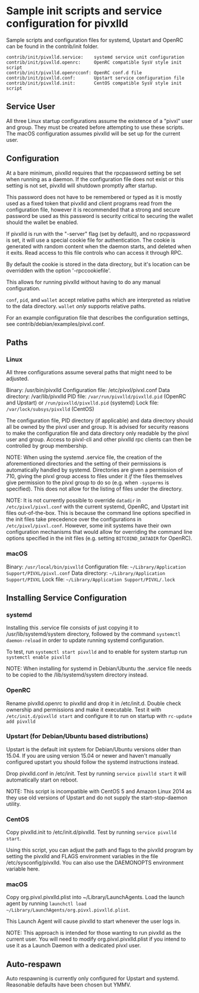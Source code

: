 Sample init scripts and service configuration for pivxlld
==========================================================

Sample scripts and configuration files for systemd, Upstart and OpenRC
can be found in the contrib/init folder.

    contrib/init/pivxlld.service:    systemd service unit configuration
    contrib/init/pivxlld.openrc:     OpenRC compatible SysV style init script
    contrib/init/pivxlld.openrcconf: OpenRC conf.d file
    contrib/init/pivxlld.conf:       Upstart service configuration file
    contrib/init/pivxlld.init:       CentOS compatible SysV style init script

Service User
---------------------------------

All three Linux startup configurations assume the existence of a "pivxl" user
and group.  They must be created before attempting to use these scripts.
The macOS configuration assumes pivxlld will be set up for the current user.

Configuration
---------------------------------

At a bare minimum, pivxlld requires that the rpcpassword setting be set
when running as a daemon.  If the configuration file does not exist or this
setting is not set, pivxlld will shutdown promptly after startup.

This password does not have to be remembered or typed as it is mostly used
as a fixed token that pivxlld and client programs read from the configuration
file, however it is recommended that a strong and secure password be used
as this password is security critical to securing the wallet should the
wallet be enabled.

If pivxlld is run with the "-server" flag (set by default), and no rpcpassword is set,
it will use a special cookie file for authentication. The cookie is generated with random
content when the daemon starts, and deleted when it exits. Read access to this file
controls who can access it through RPC.

By default the cookie is stored in the data directory, but it's location can be overridden
with the option '-rpccookiefile'.

This allows for running pivxlld without having to do any manual configuration.

`conf`, `pid`, and `wallet` accept relative paths which are interpreted as
relative to the data directory. `wallet` *only* supports relative paths.

For an example configuration file that describes the configuration settings,
see contrib/debian/examples/pivxl.conf.

Paths
---------------------------------

### Linux

All three configurations assume several paths that might need to be adjusted.

Binary:              /usr/bin/pivxlld
Configuration file:  /etc/pivxl/pivxl.conf
Data directory:      /var/lib/pivxlld
PID file:            `/var/run/pivxlld/pivxlld.pid` (OpenRC and Upstart) or `/run/pivxlld/pivxlld.pid` (systemd)
Lock file:           `/var/lock/subsys/pivxlld` (CentOS)

The configuration file, PID directory (if applicable) and data directory
should all be owned by the pivxl user and group.  It is advised for security
reasons to make the configuration file and data directory only readable by the
pivxl user and group.  Access to pivxl-cli and other pivxlld rpc clients
can then be controlled by group membership.

NOTE: When using the systemd .service file, the creation of the aforementioned
directories and the setting of their permissions is automatically handled by
systemd. Directories are given a permission of 710, giving the pivxl group
access to files under it _if_ the files themselves give permission to the
pivxl group to do so (e.g. when `-sysperms` is specified). This does not allow
for the listing of files under the directory.

NOTE: It is not currently possible to override `datadir` in
`/etc/pivxl/pivxl.conf` with the current systemd, OpenRC, and Upstart init
files out-of-the-box. This is because the command line options specified in the
init files take precedence over the configurations in
`/etc/pivxl/pivxl.conf`. However, some init systems have their own
configuration mechanisms that would allow for overriding the command line
options specified in the init files (e.g. setting `BITCOIND_DATADIR` for
OpenRC).

### macOS

Binary:              `/usr/local/bin/pivxlld`
Configuration file:  `~/Library/Application Support/PIVXL/pivxl.conf`
Data directory:      `~/Library/Application Support/PIVXL`
Lock file:           `~/Library/Application Support/PIVXL/.lock`

Installing Service Configuration
-----------------------------------

### systemd

Installing this .service file consists of just copying it to
/usr/lib/systemd/system directory, followed by the command
`systemctl daemon-reload` in order to update running systemd configuration.

To test, run `systemctl start pivxlld` and to enable for system startup run
`systemctl enable pivxlld`

NOTE: When installing for systemd in Debian/Ubuntu the .service file needs to be copied to the /lib/systemd/system directory instead.

### OpenRC

Rename pivxlld.openrc to pivxlld and drop it in /etc/init.d.  Double
check ownership and permissions and make it executable.  Test it with
`/etc/init.d/pivxlld start` and configure it to run on startup with
`rc-update add pivxlld`

### Upstart (for Debian/Ubuntu based distributions)

Upstart is the default init system for Debian/Ubuntu versions older than 15.04. If you are using version 15.04 or newer and haven't manually configured upstart you should follow the systemd instructions instead.

Drop pivxlld.conf in /etc/init.  Test by running `service pivxlld start`
it will automatically start on reboot.

NOTE: This script is incompatible with CentOS 5 and Amazon Linux 2014 as they
use old versions of Upstart and do not supply the start-stop-daemon utility.

### CentOS

Copy pivxlld.init to /etc/init.d/pivxlld. Test by running `service pivxlld start`.

Using this script, you can adjust the path and flags to the pivxlld program by
setting the pivxlld and FLAGS environment variables in the file
/etc/sysconfig/pivxlld. You can also use the DAEMONOPTS environment variable here.

### macOS

Copy org.pivxl.pivxlld.plist into ~/Library/LaunchAgents. Load the launch agent by
running `launchctl load ~/Library/LaunchAgents/org.pivxl.pivxlld.plist`.

This Launch Agent will cause pivxlld to start whenever the user logs in.

NOTE: This approach is intended for those wanting to run pivxlld as the current user.
You will need to modify org.pivxl.pivxlld.plist if you intend to use it as a
Launch Daemon with a dedicated pivxl user.

Auto-respawn
-----------------------------------

Auto respawning is currently only configured for Upstart and systemd.
Reasonable defaults have been chosen but YMMV.
